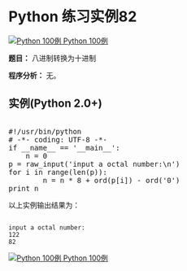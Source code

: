 Python 练习实例82
=============

 [![Python 100例](../images/up.gif)
 Python 100例](python-100-examples.html)


 **题目：** 八进制转换为十进制

 **程序分析：** 无。

  实例(Python 2.0+)
---------------

 <pre>

#!/usr/bin/python
# -*- coding: UTF-8 -*-
if __name__ == '__main__':
    n = 0
p = raw_input('input a octal number:\n')
for i in range(len(p)):
        n = n * 8 + ord(p[i]) - ord('0')
print n
</pre>

 以上实例输出结果为：


```

input a octal number:
122
82

```

 [![Python 100例](../images/up.gif)
 Python 100例](python-100-examples.html)

